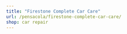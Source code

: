 ```yaml
---
title: "Firestone Complete Car Care"
url: /pensacola/firestone-complete-car-care/
shop: car repair
---
```

